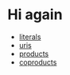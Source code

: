 # Hi again

-   [literals](schemas/literals)
-   [uris](schemas/uris)
-   [products](schemas/products)
-   [coproducts](schemas/coproducts)
